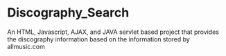 Discography_Search
==================

An HTML, Javascript, AJAX, and JAVA servlet based project that provides the discography information based on the information stored by allmusic.com

